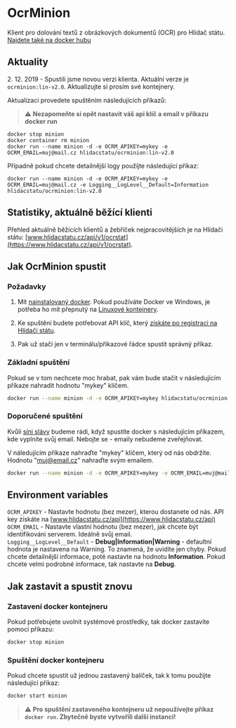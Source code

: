 # OcrMinion

Klient pro dolování textů z obrázkových dokumentů (OCR) pro Hlídač státu.
[Najdete také na docker hubu](https://hub.docker.com/r/hlidacstatu/ocrminion)

## Aktuality

2\. 12. 2019 - Spustili jsme novou verzi klienta. Aktuální verze je `ocrminion:lin-v2.0`. Aktualizujte si prosím své kontejnery.

Aktualizaci provedete spuštěním následujících příkazů:
> :warning: **Nezapomeňte si opět nastavit váš api klíč a email v příkazu docker run**  

``` shell
docker stop minion
docker container rm minion
docker run --name minion -d -e OCRM_APIKEY=mykey -e OCRM_EMAIL=muj@mail.cz hlidacstatu/ocrminion:lin-v2.0
```

Případně pokud chcete detailnější logy použíjte následující příkaz:

``` shell
docker run --name minion -d -e OCRM_APIKEY=mykey -e OCRM_EMAIL=muj@mail.cz -e Logging__LogLevel__Default=Information hlidacstatu/ocrminion:lin-v2.0
```

## Statistiky, aktuálně běžící klienti

Přehled aktuálně běžících klientů a žebříček nejpracovitějších je na Hlídači státu: [www.hlidacstatu.cz/api/v1/ocrstat](https://www.hlidacstatu.cz/api/v1/ocrstat).

## Jak OcrMinion spustit

### Požadavky

1) Mít [nainstalovaný docker](https://docs.docker.com/install/). Pokud používáte Docker ve Windows, je potřeba ho mít přepnutý na [Linuxové kontejnery](https://docs.docker.com/docker-for-windows/#switch-between-windows-and-linux-containers).

2) Ke spuštění budete potřebovat API klíč, který [získáte po registraci na Hlídači státu](https://www.hlidacstatu.cz/api).

3) Pak už stačí jen v terminálu/příkazové řádce spustit správný příkaz.

### Základní spuštění

Pokud se v tom nechcete moc hrabat, pak vám bude stačit v následujícím příkaze nahradit hodnotu "mykey" klíčem.

```  sh
docker run --name minion -d -e OCRM_APIKEY=mykey hlidacstatu/ocrminion:lin-v2.0
```

### Doporučené spuštění

Kvůli [síni slávy](https://www.hlidacstatu.cz/api/v1/ocrstat) budeme rádi, když spustíte docker s následujícím příkazem, kde vyplníte svůj email. Nebojte se - emaily nebudeme zveřejňovat.  

V náledujícím příkaze nahraďte "mykey" klíčem, který od nás obdržíte. Hodnotu "muj@email.cz" nahraďte svým emailem.

```  sh
docker run --name minion -d -e OCRM_APIKEY=mykey -e OCRM_EMAIL=muj@mail.cz hlidacstatu/ocrminion:lin-v2.0
```

## Environment variables

`OCRM_APIKEY` - Nastavte hodnotu (bez mezer), kterou dostanete od nás. API key získáte na [www.hlidacstatu.cz/api](https://www.hlidacstatu.cz/api)  
`OCRM_EMAIL` - Nastavte vlastní hodnotu (bez mezer), jak chcete být identifikováni serverem. Ideálně svůj email.  
`Logging__LogLevel__Default` - **Debug|Information|Warning** - defaultní hodnota je nastavena na Warning. To znamená, že uvidíte jen chyby. Pokud chcete detailnější informace, poté nastavte na hodnotu **Information**. Pokud chcete velmi podrobné informace, tak nastavte na **Debug**.  

## Jak zastavit a spustit znovu

### Zastavení docker kontejneru

Pokud potřebujete uvolnit systémové prostředky, tak docker zastavíte pomocí příkazu:  

``` sh
docker stop minion
```  

### Spuštění docker kontejneru

Pokud chcete spustit už jednou zastavený balíček, tak k tomu použijte následující příkaz:  

``` sh
docker start minion
```  

> :warning: **Pro spuštění zastaveného kontejneru už nepoužívejte příkaz `docker run`. Zbytečně byste vytvořili další instanci!**  


